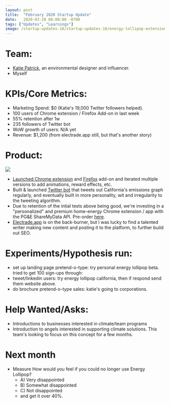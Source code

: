 ```yaml
---
layout: post
title:  "February 2020 Startup Update"
date:   2020-03-28 08:00:00 -0700
tags: ["Updates", "Learnings"]
image: /startup-updates-16/startup-updates-16/energy-lollipop-extension.png
---
```




# Team: 
* [Katie Patrick](https://twitter.com/katiepatrick), an environmental designer and influencer.
* Myself

# KPIs/Core Metrics:
* Marketing Spend: $0 (Katie's 19,000 Twitter followers helped).
* 100 users of Chrome extension / Firefox Add-on in last week
* 55% retention after 1w
* 235 followers of Twitter bot
* WoW growth of users: N/A yet
* Revenue: $1,200 (from electrade.app still, but that's another story)

# Product:
![](/startup-updates-16/energy-lollipop-extension.png)

* [Launched Chrome extension](https://chrome.google.com/webstore/detail/energy-lollipop/jolcdgpgpdlpjafhepiicopakoiifdfm?hl=en) and [Firefox](https://addons.mozilla.org/en-US/firefox/addon/energy-lollipop/) add-on and iterated multiple versions to add animations, reward effects, etc.
* Built & launched [Twitter bot](https://twitter.com/energylollipop) that tweets out California's emissions graph regularly, and eventually built in more personality, wit and irregularity to the tweeting algorithm.
* Due to retention of the intial tests above being good, we're investing in a "personalized" and premium home-energy Chrome extension / app with the PG&E ShareMyData API. Pre-order [here](https://energylollipop.netlify.com).
* [Electrade.app](https://www.electrade.app) is on the back-burner, but I was lucky to find a talented writer making new content and posting it to the platform, to further build out SEO.

# Experiments/Hypothesis run:
* set up landing page pretend-o-type: try personal energy lollipop beta. tried to get 100 sign-ups through:
* tweet/linkedin users: try energy lollipop california, then if respond send them website above.
* do brochure pretend-o-type sales: katie's going to corporations.

# Help Wanted/Asks:
* Introductions to businesses interested in climate/team programs
* Introduction to angels interested in supporting climate solutions. This team's looking to focus on this concept for a few months.


# Next month
* Measure How would you feel if you could no longer use Energy Lollipop?
  * A) Very disappointed
  * B) Somewhat disappointed
  * C) Not disappointed
  * and get it over 40%.
